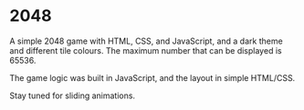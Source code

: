 # 2048
A simple 2048 game with HTML, CSS, and JavaScript, and a dark theme and different tile colours. The maximum number that can be displayed is 65536.


The game logic was built in JavaScript, and the layout in simple HTML/CSS.

Stay tuned for sliding animations.
